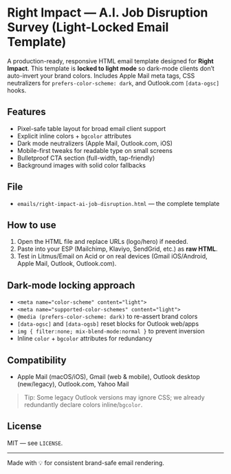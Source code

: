 # Right Impact — A.I. Job Disruption Survey (Light-Locked Email Template)

A production-ready, responsive HTML email template designed for **Right Impact**. This template is **locked to light mode** so dark-mode clients don’t auto-invert your brand colors. Includes Apple Mail meta tags, CSS neutralizers for `prefers-color-scheme: dark`, and Outlook.com `[data-ogsc]` hooks.

## Features
- Pixel-safe table layout for broad email client support
- Explicit inline colors + `bgcolor` attributes
- Dark mode neutralizers (Apple Mail, Outlook.com, iOS)
- Mobile-first tweaks for readable type on small screens
- Bulletproof CTA section (full-width, tap-friendly)
- Background images with solid color fallbacks

## File
- `emails/right-impact-ai-job-disruption.html` — the complete template

## How to use
1. Open the HTML file and replace URLs (logo/hero) if needed.
2. Paste into your ESP (Mailchimp, Klaviyo, SendGrid, etc.) as **raw HTML**.
3. Test in Litmus/Email on Acid or on real devices (Gmail iOS/Android, Apple Mail, Outlook, Outlook.com).

## Dark-mode locking approach
- `<meta name="color-scheme" content="light">`
- `<meta name="supported-color-schemes" content="light">`
- `@media (prefers-color-scheme: dark)` to re-assert brand colors
- `[data-ogsc]` and `[data-ogsb]` reset blocks for Outlook web/apps
- `img { filter:none; mix-blend-mode:normal }` to prevent inversion
- Inline `color` + `bgcolor` attributes for redundancy

## Compatibility
- Apple Mail (macOS/iOS), Gmail (web & mobile), Outlook desktop (new/legacy), Outlook.com, Yahoo Mail
> Tip: Some legacy Outlook versions may ignore CSS; we already redundantly declare colors inline/`bgcolor`.

## License
MIT — see `LICENSE`.

---
Made with 💡 for consistent brand-safe email rendering.
